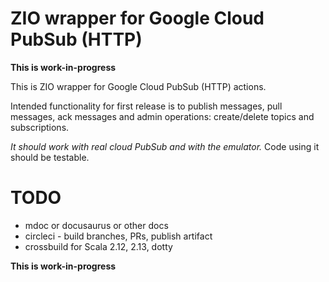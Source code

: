 # ZIO wrapper for Google Cloud PubSub (HTTP)

**This is work-in-progress**

This is ZIO wrapper for Google Cloud PubSub (HTTP) actions.

Intended functionality for first release is to publish messages, pull messages, ack messages and admin operations: create/delete topics and subscriptions.

*It should work with real cloud PubSub and with the emulator.*
Code using it should be testable.

# TODO
* mdoc or docusaurus or other docs
* circleci - build branches, PRs, publish artifact
* crossbuild for Scala 2.12, 2.13, dotty

**This is work-in-progress**
